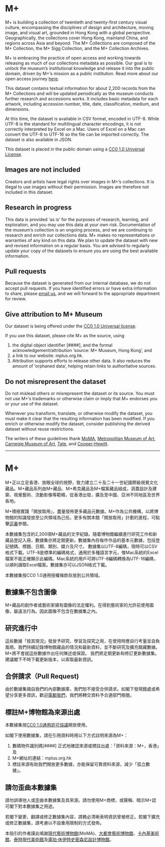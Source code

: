 # M+

M+ is building a collection of twentieth and twenty-first century visual culture, encompassing the disciplines of design and architecture, moving image, and visual art, grounded in Hong Kong with a global perspective. Geographically, the collections cover Hong Kong, mainland China, and regions across Asia and beyond. The M+ Collections are composed of the M+ Collection, the M+ Sigg Collection, and the M+ Collection Archives.

M+ is embracing the practice of open access and working towards releasing as much of our collections metadata as possible. Our goal is to unlock the museum’s institutional knowledge and release it into the public domain, driven by M+’s mission as a public institution. Read more about our open access journey [here](https://medium.com/mpluslabs/open-access-ahead-8dfe9984344d). 

This dataset contains textual information for about 2,200 records from the M+ Collections and will be updated periodically as the museum conducts further research and accessions works. It includes basic metadata for each artwork, including accession number, title, date, classification, medium, and dimensions.

At this time, the dataset is available in CSV format, encoded in UTF-8. While UTF-8 is the standard for multilingual character encodings, it is not correctly interpreted by Excel on a Mac. Users of Excel on a Mac can convert the UTF-8 to UTF-16 so the file can be imported correctly. The dataset is also available in JSON.

This dataset is placed in the public domain using a [CC0 1.0 Universal License](https://creativecommons.org/publicdomain/zero/1.0/).
 
## Images are not included

Creators and artists have legal rights over images in M+’s collections. It is illegal to use images without their permission. Images are therefore not included in this dataset. 
 
## Research in progress

This data is provided ‘as is’ for the purposes of research, learning, and exploration, and you may use this data at your own risk. Documentation of the museum’s collection is an ongoing process, and we are continuing to research and enrich our collections data. M+ makes no representations or warranties of any kind on this data.
We plan to update the dataset with new and revised information on a regular basis. You are advised to regularly update your copy of the datasets to ensure you are using the best available information.
 
## Pull requests

Because the dataset is generated from our internal database, we do not accept pull requests. If you have identified errors or have extra information to share, please [email us](mailto:stories@mplus.org.hk), and we will forward to the appropriate department for review.
 
## Give attribution to M+ Museum

Our dataset is being offered under the [CC0 1.0 Universal license](https://creativecommons.org/publicdomain/zero/1.0/).

If you use this dataset, please cite M+ as the source, using 

1. the digital object identifier [####], and 
the formal acknowledgement/attribution ‘source: M+ Museum, Hong Kong’, and
2. a link to our website: mplus.org.hk. 
3. Attribution supports efforts to release other data. It also reduces the amount of ‘orphaned data’, helping retain links to authoritative sources. 
 
## Do not misrepresent the dataset

Do not mislead others or misrepresent the dataset or its source. You must not use M+’s trademarks or otherwise claim or imply that M+ endorses you or your use of the dataset.

Whenever you transform, translate, or otherwise modify the dataset, you must make it clear that the resulting information has been modified. If you enrich or otherwise modify the dataset, consider publishing the derived dataset without reuse restrictions.

The writers of these guidelines thank [MoMA](https://github.com/MuseumofModernArt/collection), [Metropolitan Museum of Art](http://github.com/metmuseum/), [Carnegie Museum of Art](https://github.com/cmoa/collection), [Tate](https://github.com/tategallery/collection), and [Cooper-Hewitt](https://github.com/cooperhewitt/collection).

------

# M+

M+正以立足香港、放眼全球的視野，致力建立二十及二十一世紀國際級視覺文化藏品。M+藏品系列由M+藏品、M+希克藏品及M+檔案藏品組成，涵蓋設計及建築、視覺藝術、流動影像等範疇，從香港出發，擴及至中國、亞洲不同地區及世界各地。

M+積極實踐「開放取用」，盡量發佈更多藏品元數據。M+作為公共機構，以將博物館的知識發放至公共領域為己任。更多有關本館「開放取用」計劃的進程，可點擊[這裏](https://medium.com/mpluslabs/open-access-ahead-8dfe9984344d)參閱。

本數據集包含約2,200項M+藏品的文字紀錄。隨着博物館繼續進行研究工作和新藏品登記入冊，數據集亦將定期更新。數據集內存每件作品的基本元數據，包括登記號碼、標題、日期、類別、媒介及尺寸。
數據集以UTF-8編碼，現時可以CSV格式下載。UTF-8是標準的編碼格式，通用於多種語言字元，惟Mac系統的Excel檔案不能正確顯示此編碼。Mac系統的用戶可將UTF-8編碼轉換為UTF-16編碼，以順利讀取Excel檔案。數據集亦可以JSON格式下載。

本數據集按CC0 1.0通用授權條款存放到公共領域。
 
## 數據集不包含圖像

M+藏品的創作者或藝術家擁有圖像的法定權利。在得到藝術家的允許前使用圖像，屬違法行為。因此圖像不包含在數據集之內。
 
## 研究進行中

這些數據「按其現況」發放予研究、學習及探究之用，在使用時應自行考量並自負風險。我們持續記錄博物館藏品的情況和最新資料，並不斷研究及擴充館藏數據。M+將不會就這些數據作出任何陳述或保證。
我們將定期更新和修訂更新數據集。建議閣下不時下載更新版本，以索取最新資訊。
 
## 合併請求（Pull Request)

由於數據集摘自我們的內部數據庫，我們恕不接受合併請求。如閣下發現錯處或希望分享更多資訊，歡迎[電郵我們](mailto:stories@mplus.org.hk)，我們將轉交資料予合適部門檢閱。
 
## 標註M+博物館為來源出處

本數據集按[CC0 1.0通用許可協議](https://creativecommons.org/publicdomain/zero/1.0/)開放使用。

如閣下使用數據集，請在引用資料時用以下方式註明來源為M+：

1. 數碼物件識別碼[####] 正式地確認來源或標註出處：「資料來源：M+，香港」及
2. M+網址的連結：mplus.org.hk
3. 標註來源有助我們開放更多數據，亦能保留可靠資料來源，減少「孤立數據」。
 
## 請勿歪曲本數據集

請勿誤導他人或歪曲本數據集及其來源。請勿使用M+商標，或聲稱、暗示M+認可閣下對本數據集之用途。 

若閣下變更、翻譯或修正數據集內容，請務必清晰表明資訊曾被修正。若閣下擴充或修正數據集，請考慮以不設重用限制的方式發佈。

本指引的作者謹此鳴謝[現代藝術博物館](https://github.com/MuseumofModernArt/collection)(MoMA)、[大都會藝術博物館](http://github.com/metmuseum/)、[卡內基美術館](https://github.com/cmoa/collection)、[泰特現代美術館](https://github.com/tategallery/collection)及[庫珀·休伊特史密森尼設計博物館](https://github.com/cooperhewitt/collection)。

